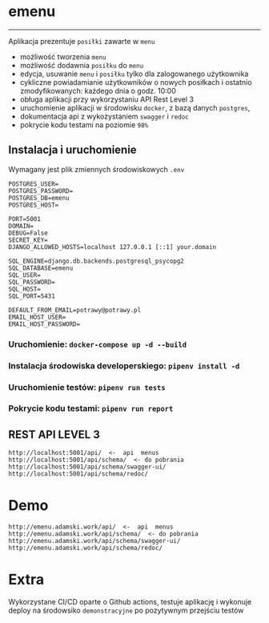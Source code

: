 # emenu

***

Aplikacja prezentuje `posiłki` zawarte w `menu`

* możliwość tworzenia `menu`
* możliwość dodawnia `posiłku` do `menu`
* edycja, usuwanie `menu` i `posiłku` tylko dla zalogowanego użytkownika
* cykliczne powiadamianie użytkowników o nowych posiłkach i ostatnio zmodyfikowanych: każdego dnia o godz. 10:00
* obługa aplikacji przy wykorzystaniu API Rest Level 3
* uruchomienie aplikacji w środowisku `docker`, z bazą danych `postgres`,
* dokumentacja api z wykożystaniem `swagger` i `redoc`
* pokrycie kodu testami na poziomie `98%`

## Instalacja i uruchomienie

Wymagany jest plik zmiennych środowiskowych `.env`

```
POSTGRES_USER=
POSTGRES_PASSWORD=
POSTGRES_DB=emenu
POSTGRES_HOST=

PORT=5001
DOMAIN=
DEBUG=False
SECRET_KEY=
DJANGO_ALLOWED_HOSTS=localhost 127.0.0.1 [::1] your.domain

SQL_ENGINE=django.db.backends.postgresql_psycopg2
SQL_DATABASE=emenu
SQL_USER=
SQL_PASSWORD=
SQL_HOST=
SQL_PORT=5431

DEFAULT_FROM_EMAIL=potrawy@potrawy.pl
EMAIL_HOST_USER=
EMAIL_HOST_PASSWORD=

```

### Uruchomienie: `docker-compose up -d --build`
### Instalacja środowiska developerskiego: `pipenv install -d`
### Uruchomienie testów: `pipenv run tests`
### Pokrycie kodu testami: `pipenv run report`

## REST API LEVEL 3

```
http://localhost:5001/api/  <-  api  menus
http://localhost:5001/api/schema/  <- do pobrania
http://localhost:5001/api/schema/swagger-ui/
http://localhost:5001/api/schema/redoc/
```

# Demo

```
http://emenu.adamski.work/api/  <-  api  menus
http://emenu.adamski.work/api/schema/  <- do pobrania
http://emenu.adamski.work/api/schema/swagger-ui/
http://emenu.adamski.work/api/schema/redoc/
```

# Extra

Wykorzystane CI/CD oparte o Github actions, testuje aplikację i wykonuje deploy na środowsiko `demonstracyjne` po pozytywnym przejściu testów
